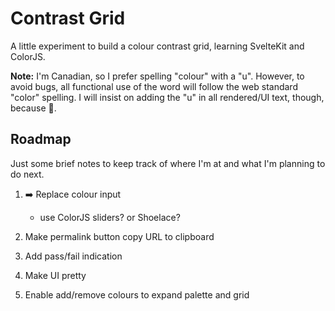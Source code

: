 # Contrast Grid

A little experiment to build a colour contrast grid, learning SvelteKit and ColorJS.

**Note:** I'm Canadian, so I prefer spelling "colour" with a "u". However, to avoid bugs, all functional use of the word will follow the web standard "color" spelling. I will insist on adding the "u" in all rendered/UI text, though, because 🍁.

## Roadmap

Just some brief notes to keep track of where I'm at and what I'm planning to do next.

1. ➡️ Replace colour input

   - use ColorJS sliders? or Shoelace?

1. Make permalink button copy URL to clipboard
1. Add pass/fail indication
1. Make UI pretty
1. Enable add/remove colours to expand palette and grid
